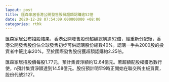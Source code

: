 ```yaml
---
layout: post
title: 匯森家居香港公開發售股份超額認購逾52倍
date: 2020-12-28 07:54:09.000000000 +08:00
categories: rthk
---
```


匯森家居公布招股結果，香港公開發售股份超額認購逾52倍，經重新分配後，香港公開發售股份佔全球發售初步可供認購股份總數40%。認購一手共2000股的投資者中籤比率20%。至於國際發售股份獲超額認購約2.25倍。

匯森家居招股價每股1.77元，預計集資淨額約12.64億元。若超額配股權獲悉數行使，n預計集資淨額達到14.58億元。股份預計明早9時正開始在聯交所主板買賣，股份代號2127。
